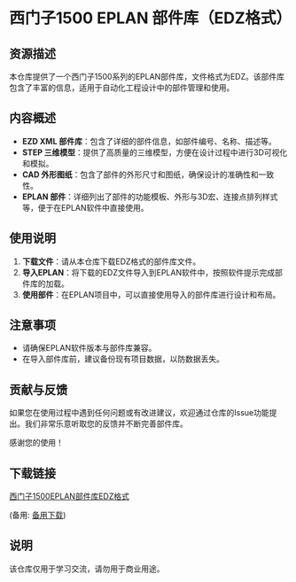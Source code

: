 # 西门子1500 EPLAN 部件库（EDZ格式）

## 资源描述

本仓库提供了一个西门子1500系列的EPLAN部件库，文件格式为EDZ。该部件库包含了丰富的信息，适用于自动化工程设计中的部件管理和使用。

## 内容概述

- **EZD XML 部件库**：包含了详细的部件信息，如部件编号、名称、描述等。
- **STEP 三维模型**：提供了高质量的三维模型，方便在设计过程中进行3D可视化和模拟。
- **CAD 外形图纸**：包含了部件的外形尺寸和图纸，确保设计的准确性和一致性。
- **EPLAN 部件**：详细列出了部件的功能模板、外形与3D宏、连接点排列样式等，便于在EPLAN软件中直接使用。

## 使用说明

1. **下载文件**：请从本仓库下载EDZ格式的部件库文件。
2. **导入EPLAN**：将下载的EDZ文件导入到EPLAN软件中，按照软件提示完成部件库的加载。
3. **使用部件**：在EPLAN项目中，可以直接使用导入的部件库进行设计和布局。

## 注意事项

- 请确保EPLAN软件版本与部件库兼容。
- 在导入部件库前，建议备份现有项目数据，以防数据丢失。

## 贡献与反馈

如果您在使用过程中遇到任何问题或有改进建议，欢迎通过仓库的Issue功能提出。我们非常乐意听取您的反馈并不断完善部件库。

感谢您的使用！

## 下载链接
[西门子1500EPLAN部件库EDZ格式](https://pan.quark.cn/s/e22bf11f9d87) 

(备用: [备用下载](https://pan.baidu.com/s/18qVXp-euW4RNEyG2xXQbJA?pwd=1234))

## 说明

该仓库仅用于学习交流，请勿用于商业用途。
